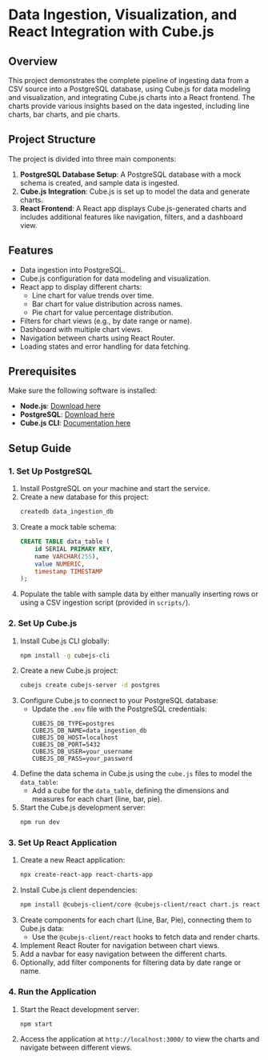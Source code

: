 # Data Ingestion, Visualization, and React Integration with Cube.js

## Overview

This project demonstrates the complete pipeline of ingesting data from a CSV source into a PostgreSQL database, using Cube.js for data modeling and visualization, and integrating Cube.js charts into a React frontend. The charts provide various insights based on the data ingested, including line charts, bar charts, and pie charts.

## Project Structure

The project is divided into three main components:

1. **PostgreSQL Database Setup**: A PostgreSQL database with a mock schema is created, and sample data is ingested.
2. **Cube.js Integration**: Cube.js is set up to model the data and generate charts.
3. **React Frontend**: A React app displays Cube.js-generated charts and includes additional features like navigation, filters, and a dashboard view.

## Features

- Data ingestion into PostgreSQL.
- Cube.js configuration for data modeling and visualization.
- React app to display different charts:
  - Line chart for value trends over time.
  - Bar chart for value distribution across names.
  - Pie chart for value percentage distribution.
- Filters for chart views (e.g., by date range or name).
- Dashboard with multiple chart views.
- Navigation between charts using React Router.
- Loading states and error handling for data fetching.

## Prerequisites

Make sure the following software is installed:

- **Node.js**: [Download here](https://nodejs.org/en/)
- **PostgreSQL**: [Download here](https://www.postgresql.org/download/)
- **Cube.js CLI**: [Documentation here](https://cube.dev/docs/)

## Setup Guide

### 1. Set Up PostgreSQL

1. Install PostgreSQL on your machine and start the service.
2. Create a new database for this project:
   ```bash
   createdb data_ingestion_db
   ```
3. Create a mock table schema:
   ```sql
   CREATE TABLE data_table (
       id SERIAL PRIMARY KEY,
       name VARCHAR(255),
       value NUMERIC,
       timestamp TIMESTAMP
   );
   ```
4. Populate the table with sample data by either manually inserting rows or using a CSV ingestion script (provided in `scripts/`).

### 2. Set Up Cube.js

1. Install Cube.js CLI globally:
   ```bash
   npm install -g cubejs-cli
   ```
2. Create a new Cube.js project:
   ```bash
   cubejs create cubejs-server -d postgres
   ```
3. Configure Cube.js to connect to your PostgreSQL database:
   - Update the `.env` file with the PostgreSQL credentials:
     ```env
     CUBEJS_DB_TYPE=postgres
     CUBEJS_DB_NAME=data_ingestion_db
     CUBEJS_DB_HOST=localhost
     CUBEJS_DB_PORT=5432
     CUBEJS_DB_USER=your_username
     CUBEJS_DB_PASS=your_password
     ```
4. Define the data schema in Cube.js using the `cube.js` files to model the `data_table`:
   - Add a cube for the `data_table`, defining the dimensions and measures for each chart (line, bar, pie).
5. Start the Cube.js development server:
   ```bash
   npm run dev
   ```

### 3. Set Up React Application

1. Create a new React application:
   ```bash
   npx create-react-app react-charts-app
   ```
2. Install Cube.js client dependencies:
   ```bash
   npm install @cubejs-client/core @cubejs-client/react chart.js react-chartjs-2
   ```
3. Create components for each chart (Line, Bar, Pie), connecting them to Cube.js data:
   - Use the `@cubejs-client/react` hooks to fetch data and render charts.
4. Implement React Router for navigation between chart views.
5. Add a navbar for easy navigation between the different charts.
6. Optionally, add filter components for filtering data by date range or name.

### 4. Run the Application

1. Start the React development server:

   ```bash
   npm start
   ```

2. Access the application at `http://localhost:3000/` to view the charts and navigate between different views.
